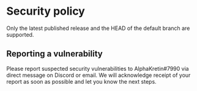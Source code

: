 # Security policy

Only the latest published release and the HEAD of the default branch are supported.

## Reporting a vulnerability

Please report suspected security vulnerabilities to AlphaKretin#7990 via direct message on Discord or email. We will acknowledge receipt of your report as soon as possible and let you know the next steps.
